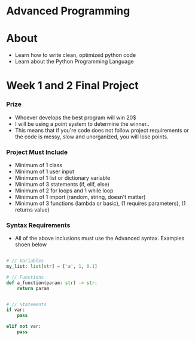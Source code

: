 # Advanced Programming


# About
- Learn how to write clean, optimized python code
- Learn about the Python Programming Language


# Week 1 and 2 Final Project

<h3>Prize</h3>

- Whoever develops the best program will win 20$
- I will be using a point system to determine the winner..
- This means that if you're code does not follow project requirements or the code is messy, slow and unorganized, you will lose points.


<h3>Project Must Include</h3>

- Minimum of 1 class
- Minimum of 1 user input
- Minimum of 1 list or dictionary variable
- Minimum of 3 statements (if, elif, else)
- Minimum of 2 for loops and 1 while loop
- Minimum of 1 import (random, string, doesn't matter)
- Minimum of 3 functions (lambda or basic), (1 requires parameters), (1 returns value)


<h3>Syntax Requirements</h3>

- All of the above inclusions must use the Advanced syntax. Examples shoen below

```py

# // Variables
my_list: list[str] = ['a', 1, 0.1]

# // Functions
def a_function(param: str) -> str:
    return param


# // Statements
if var:
    pass

elif not var:
    pass

```


